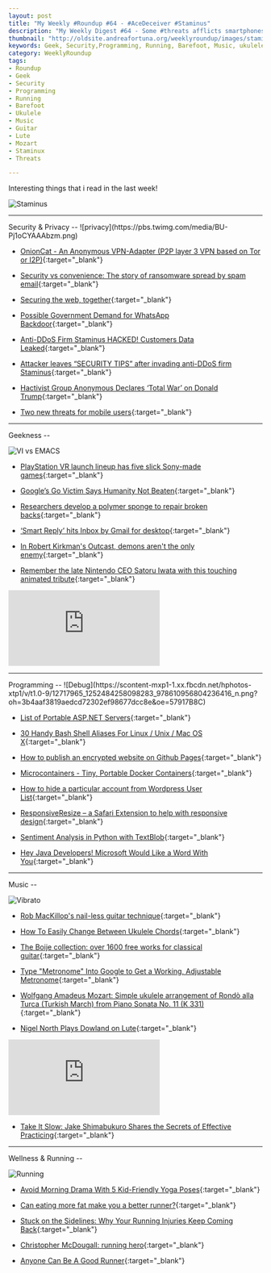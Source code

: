 ```yaml
---
layout: post
title: "My Weekly #Roundup #64 - #AceDeceiver #Staminus"
description: "My Weekly Digest #64 - Some #threats afflicts smartphones, #Staminus was hacked and some other programming/music/welness related links!"
thumbnail: "http://oldsite.andreafortuna.org/weeklyroundup/images/staminus.jpg"
keywords: Geek, Security,Programming, Running, Barefoot, Music, ukulele, transcription, guitar, lute, TOR, Java, Christopher McDougall, yoga
category: WeeklyRoundup
tags: 
- Roundup
- Geek
- Security
- Programming
- Running
- Barefoot
- Ukulele
- Music
- Guitar
- Lute
- Mozart
- Staminux
- Threats

---
```

Interesting things that i read in the last week!

![Staminus](http://oldsite.andreafortuna.org/weeklyroundup/images/staminus.jpg)
<!-- more -->
<hr/>
Security & Privacy
--
![privacy](https://pbs.twimg.com/media/BU-Pj1oCYAAAbzm.png)

- [OnionCat - An Anonymous VPN-Adapter (P2P layer 3 VPN based on Tor or I2P)](http://www.kitploit.com/2016/03/onioncat-anonymous-vpn-adapter-p2p.html){:target="_blank"}

- [Security vs convenience: The story of ransomware spread by spam email](http://nakedsecurity.sophos.com/2016/03/14/security-vs-convenience-the-story-of-ransomware-spread-by-spam-email){:target="_blank"}

- [Securing the web, together](http://security.googleblog.com/2016/03/securing-web-together_15.html){:target="_blank"}

- [Possible Government Demand for WhatsApp Backdoor](https://www.schneier.com/blog/archives/2016/03/possible_govern.html){:target="_blank"}

- [Anti-DDoS Firm Staminus HACKED! Customers Data Leaked](http://thehackernews.com/2016/03/ddos-protection.html){:target="_blank"}

- [Attacker leaves “SECURITY TIPS” after invading anti-DDoS firm Staminus](https://nakedsecurity.sophos.com/2016/03/15/attacker-leaves-security-tips-after-invading-anti-ddos-firm-staminus/){:target="_blank"}

- [Hactivist Group Anonymous Declares ‘Total War’ on Donald Trump](http://recode.net/2016/03/15/hactivist-group-anonymous-declares-total-war-on-donald-trump/){:target="_blank"}

- [Two new threats for mobile users](http://oldsite.andreafortuna.org/security/2016/03/17/new-threats-for-mobile-users/){:target="_blank"}


<hr/>
Geekness
--

![VI vs EMACS](https://scontent-mxp1-1.xx.fbcdn.net/hphotos-xtp1/v/t1.0-9/1914711_1261308080549234_6807434724891152675_n.jpg?oh=7cc3e0007044b90fdf9575ee2dc9213b&oe=5757BEFC)

- [PlayStation VR launch lineup has five slick Sony-made games](http://arstechnica.com/gaming/2016/03/playstation-vr-launch-lineup/){:target="_blank"}

- [Google’s Go Victim Says Humanity Not Beaten](https://www.geeksaresexy.net/2016/03/15/googles-go-victim-says-humanity-not-beaten/){:target="_blank"}

- [Researchers develop a polymer sponge to repair broken backs](http://www.engadget.com/2016/03/15/researchers-develop-a-polymer-sponge-to-repair-broken-backs/){:target="_blank"}

- [‘Smart Reply’ hits Inbox by Gmail for desktop](http://thenextweb.com/google/2016/03/15/smart-reply-hits-gmail-inbox/){:target="_blank"}

- [In Robert Kirkman's Outcast, demons aren't the only enemy](http://www.theverge.com/2016/3/15/11241990/outcast-robert-kirkman-cinemax-sxsw-review){:target="_blank"}

- [Remember the late Nintendo CEO Satoru Iwata with this touching animated tribute](http://thenextweb.com/insider/2016/03/17/watch-touching-animated-tribute-nintendo-ceo-satoru-iwata/){:target="_blank"}

<div class="video-container">
<iframe src="https://www.youtube.com/embed/9YG9INjO91Y" frameborder="0" allowfullscreen></iframe>
</div>


<hr/>
Programming
--
![Debug](https://scontent-mxp1-1.xx.fbcdn.net/hphotos-xtp1/v/t1.0-9/12717965_1252484258098283_978610956804236416_n.png?oh=3b4aaf3819aedcd72302ef98677dcc8e&oe=57917B8C)

- [List of Portable ASP.NET Servers](http://www.codeproject.com/Reference/1085768/List-of-Portable-ASP-NET-Server){:target="_blank"}

- [30 Handy Bash Shell Aliases For Linux / Unix / Mac OS X](http://www.cyberciti.biz/tips/bash-aliases-mac-centos-linux-unix.html){:target="_blank"}

- [How to publish an encrypted website on Github Pages](https://blog.kloudsec.com/how-to-setup-github-custom-domain-with-https/){:target="_blank"}

- [Microcontainers - Tiny, Portable Docker Containers](https://dzone.com/articles/microcontainers-tiny-portable-docker-containers){:target="_blank"}

- [How to hide a particular account from Wordpress User List](http://oldsite.andreafortuna.org/programming/2016/03/16/wordpress-hide-user/){:target="_blank"}

- [ResponsiveResize – a Safari Extension to help with responsive design](http://www.midwinter-dg.com/permalink-responsive-resize-a-safari-extension-to-help-with-responsive-design_2012-04-19.html){:target="_blank"}

- [Sentiment Analysis in Python with TextBlob](https://github.com/shekhargulati/52-technologies-in-2016/blob/master/11-textblob/README.md){:target="_blank"}

- [Hey Java Developers! Microsoft Would Like a Word With You](https://dzone.com/articles/hey-java-developers-microsoft-would-like-a-word-wi){:target="_blank"}


<hr/>
Music
--

![Vibrato](https://scontent-mxp1-1.xx.fbcdn.net/hphotos-xtl1/v/t1.0-9/12801627_1086385914716464_3336925396795832339_n.jpg?oh=3580cdf39b380c968a191d01cb9d1017&oe=574AF4AE)

- [Rob MacKillop's nail-less guitar technique](http://rmclassicalguitar.com/technique/){:target="_blank"}

- [How To Easily Change Between Ukulele Chords](http://ukulelego.com/lessons/easily-change-ukulele-chords/){:target="_blank"}

- [The Boije collection: over 1600 free works for classical guitar](http://oldsite.andreafortuna.org/guitar/2016/03/15/the-boijes-collection/){:target="_blank"}

- [Type "Metronome" Into Google to Get a Working, Adjustable Metronome](http://lifehacker.com/type-metronome-into-google-to-get-a-working-adjustab-1765443092){:target="_blank"}

- [Wolfgang Amadeus Mozart: Simple ukulele arrangement of Rondò alla Turca (Turkish March) from Piano Sonata No. 11 (K 331)](http://oldsite.andreafortuna.org/ukulele/2016/03/14/mozart-rondo-alla-turca-turkish-march/){:target="_blank"}

- [Nigel North Plays Dowland on Lute](https://www.youtube.com/watch?v=lhKqxSq4usM){:target="_blank"}

<div class="video-container">
<iframe src="https://www.youtube.com/embed/lhKqxSq4usM" frameborder="0" allowfullscreen></iframe>
</div>


- [Take It Slow: Jake Shimabukuro Shares the Secrets of Effective Practicing](http://www.ukulelemag.com/home/take-it-slow-jake-shimabukuro-shares-the-secrets-of-effective-practicing){:target="_blank"}


<hr/>
Wellness & Running  
--

![Running](http://i.kinja-img.com/gawker-media/image/upload/s---p5n8FOM--/c_scale,fl_progressive,q_80,w_800/gcjtupdyutwogfauml7p.gif)

- [Avoid Morning Drama With 5 Kid-Friendly Yoga Poses](http://yogadork.com/2016/03/13/avoid-morning-drama-with-5-kid-friendly-yoga-poses/){:target="_blank"}

- [Can eating more fat make you a better runner?](http://www.runnersworld.co.uk/nutrition/can-eating-more-fat-make-you-a-better-runner/14630.html){:target="_blank"}

- [Stuck on the Sidelines: Why Your Running Injuries Keep Coming Back](http://naturalrunningcenter.com/2016/03/14/stuck-sidelines-running-injuries-coming/){:target="_blank"}

- [Christopher McDougall: running hero](http://www.radionz.co.nz/national/programmes/saturday/audio/201792953/christopher-mcdougall-running-hero){:target="_blank"}

- [Anyone Can Be A Good Runner](http://adequateman.deadspin.com/anyone-can-be-a-good-runner-1763633063){:target="_blank"}


